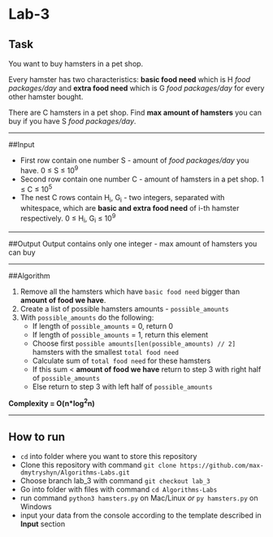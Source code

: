 # Lab-3


## Task
You want to buy hamsters in a pet shop.

Every hamster has two characteristics: **basic food need** which is H *food packages/day*
and **extra food need** which is G *food packages/day* for every other hamster bought.

There are C hamsters in a pet shop. Find **max amount of hamsters** you can buy if you have S
*food packages/day*.


---

##Input
  + First row contain one number S - amount of *food packages/day* you have. 0 ≤ S ≤ 10<sup>9</sup>
  + Second row contain one number C - amount of hamsters in a pet shop. 1 ≤ C ≤ 10<sup>5</sup>
  + The nest C rows contain H<sub>i</sub>, G<sub>i</sub> - two integers, separated with whitespace,
  which are **basic and extra food need** of i-th hamster respectively. 0 ≤ H<sub>i</sub>, G<sub>i</sub> ≤ 10<sup>9</sup>
---

##Output
Output contains only one integer - max amount of hamsters you can buy

---

##Algorithm
1. Remove all the hamsters which have `basic food need` bigger than **amount of food we have**.
2. Create a list of possible hamsters amounts - `possible_amounts`
3. With `possible_amounts` do the following:
    + If length of `possible_amounts` = 0, return 0
    + If length of `possible_amounts` = 1, return this element
    + Choose first `possible amounts[len(possible_amounts) // 2]` hamsters with the smallest `total food need`
    + Calculate sum of `total food need` for these hamsters
    + If this sum < **amount of food we have** return to step 3 with right half of `possible_amounts`
    + Else return to step 3 with left half of `possible_amounts`

<b>Complexity = O(n*log<sup>2</sup>n)</b>
 
---

## How to run
  + `cd` into folder where you want to store this repository
  + Clone this repository with command `git clone https://github.com/max-dmytryshyn/Algorithms-Labs.git`
  + Choose branch lab_3 with command `git checkout lab_3`
  + Go into folder with files with command `cd Algorithms-Labs`
  + run command `python3 hamsters.py` on Mac/Linux *or* `py hamsters.py` on Windows 
  + input your data from the console according to the template described in **Input** section